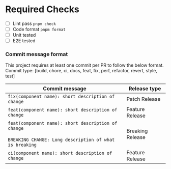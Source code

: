# Required Checks

- [ ] Lint pass `pnpm check`
- [ ] Code format `pnpm format`
- [ ] Unit tested
- [ ] E2E tested

### Commit message format

This project requires at least one commit per PR to follow the below format.  
Commit type: [build, chore, ci, docs, feat, fix, perf, refactor, revert, style, test]

| Commit message                                                                                                     | Release type     |
| ------------------------------------------------------------------------------------------------------------------ | ---------------- |
| `fix(component name): short description of change`                                                                 | Patch Release    |
| `feat(component name): short description of change`                                                                | Feature Release  |
| `feat(component name): short description of change`<br><br>`BREAKING CHANGE: Long description of what is breaking` | Breaking Release |
| `ci(component name): short description of change`                                                                  | Feature Release  |

